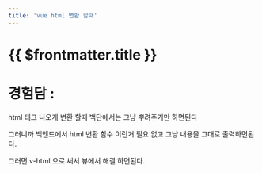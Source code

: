```yaml
---
title: 'vue html 변환 할때'
---
```


# {{ $frontmatter.title }}


# 경험담 :

html 태그 나오게 변환 할때 백단에서는 그냥 뿌려주기만 하면된다

그러니까 백엔드에서 html 변환 함수 이런거 필요 없고 그냥 내용물 그대로 출력하면된다.

그러면 v-html 으로 써서 뷰에서 해결 하면된다.


